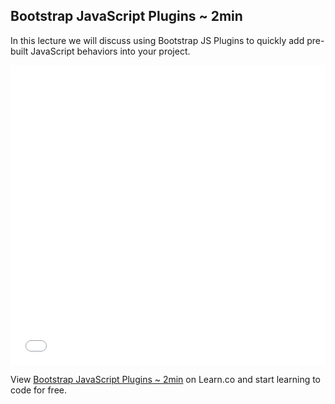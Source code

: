 

## Bootstrap JavaScript Plugins ~ 2min

In this lecture we will discuss using Bootstrap JS Plugins to quickly add pre-built JavaScript behaviors into your project.

<iframe width="100%" height="480" src="//www.youtube.com/embed/5-dIx-prMgk?rel=0" frameborder="0" allowfullscreen></iframe>
<p data-visibility='hidden'>View <a href='https://learn.co/lessons/fe-bootstrap-js-plugins' title='Bootstrap JavaScript Plugins ~ 2min'>Bootstrap JavaScript Plugins ~ 2min</a> on Learn.co and start learning to code for free.</p>
